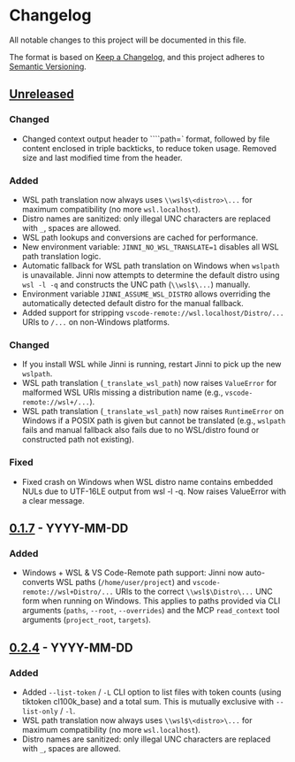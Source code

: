 # Changelog

All notable changes to this project will be documented in this file.

The format is based on [Keep a Changelog](https://keepachangelog.com/en/1.0.0/),
and this project adheres to [Semantic Versioning](https://semver.org/spec/v2.0.0.html).

## [Unreleased]

### Changed
- Changed context output header to ````path=<path>` format, followed by file content enclosed in triple backticks, to reduce token usage. Removed size and last modified time from the header.

### Added
- WSL path translation now always uses `\\wsl$\<distro>\...` for maximum compatibility (no more `wsl.localhost`).
- Distro names are sanitized: only illegal UNC characters are replaced with `_`, spaces are allowed.
- WSL path lookups and conversions are cached for performance.
- New environment variable: `JINNI_NO_WSL_TRANSLATE=1` disables all WSL path translation logic.
- Automatic fallback for WSL path translation on Windows when `wslpath` is unavailable. Jinni now attempts to determine the default distro using `wsl -l -q` and constructs the UNC path (`\\wsl$\...`) manually.
- Environment variable `JINNI_ASSUME_WSL_DISTRO` allows overriding the automatically detected default distro for the manual fallback.
- Added support for stripping `vscode-remote://wsl.localhost/Distro/...` URIs to `/...` on non-Windows platforms.

### Changed
- If you install WSL while Jinni is running, restart Jinni to pick up the new `wslpath`.
- WSL path translation (`_translate_wsl_path`) now raises `ValueError` for malformed WSL URIs missing a distribution name (e.g., `vscode-remote://wsl+/...`).
- WSL path translation (`_translate_wsl_path`) now raises `RuntimeError` on Windows if a POSIX path is given but cannot be translated (e.g., `wslpath` fails and manual fallback also fails due to no WSL/distro found or constructed path not existing).

### Fixed
- Fixed crash on Windows when WSL distro name contains embedded NULs due to UTF-16LE output from wsl -l -q. Now raises ValueError with a clear message.

## [0.1.7] - YYYY-MM-DD
### Added
- Windows + WSL & VS Code-Remote path support: Jinni now auto-converts WSL paths (`/home/user/project`) and `vscode-remote://wsl+Distro/...` URIs to the correct `\\wsl$\Distro\...` UNC form when running on Windows. This applies to paths provided via CLI arguments (`paths`, `--root`, `--overrides`) and the MCP `read_context` tool arguments (`project_root`, `targets`).

## [0.2.4] - YYYY-MM-DD

### Added
- Added `--list-token` / `-L` CLI option to list files with token counts (using tiktoken cl100k_base) and a total sum. This is mutually exclusive with `--list-only` / `-l`.
- WSL path translation now always uses `\\wsl$\<distro>\...` for maximum compatibility (no more `wsl.localhost`).
- Distro names are sanitized: only illegal UNC characters are replaced with `_`, spaces are allowed.

[Unreleased]: https://github.com/smat-dev/jinni/compare/v0.1.7...HEAD
[0.1.7]: https://github.com/smat-dev/jinni/releases/tag/v0.1.7
[0.2.4]: https://github.com/smat-dev/jinni/compare/v0.1.7...v0.2.4 